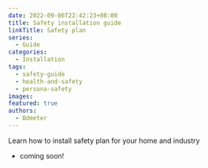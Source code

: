 ```yaml
---
date: 2022-09-06T22:42:23+08:00
title: Safety installation guide
linkTitle: Safety plan
series: 
  - Guide
categories:
  - Installation
tags:
  - safety-guide
  - health-and-safety
  - persona-safety
images:
featured: true
authors:
  - Bdmeter
---
```


Learn how to install safety plan for your home and industry

- coming soon!